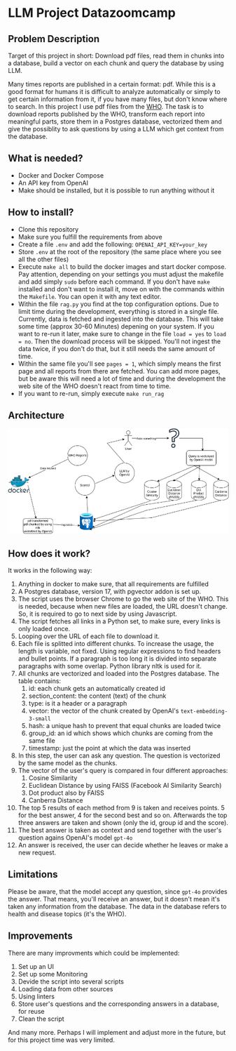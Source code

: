 # LLM Project Datazoomcamp

## Problem Description
Target of this project in short: Download pdf files, read them in chunks into a database, build a vector on each chunk and query the database by using LLM.

Many times reports are published in a certain format: pdf. While this is a good format for humans it is difficult to analyze automatically or simply to get certain information from it, if you have many files, but don't know where to search.
In this project I use pdf files from the [WHO](https://www.who.int/europe/publications/i). The task is to download reports published by the WHO, transform each report into meaningful parts, store them in a Postgres database, vectorized them and give the possiblity to ask questions by using a LLM which get context from the database.

## What is needed?
* Docker and Docker Compose
* An API key from OpenAI
* Make should be installed, but it is possible to run anything without it

## How to install?
* Clone this repository
* Make sure you fulfill the requirements from above
* Create a file `.env` and add the following: `OPENAI_API_KEY=your_key`
* Store `.env` at the root of the repository (the same place where you see all the other files)
* Execute `make all` to build the docker images and start docker compose. Pay attention, depending on your settings you must adjust the makefile and add simply `sudo` before each command. If you don't have `make` installed and don't want to install it, move on with the commands within the `Makefile`. You can open it with any text editor.
* Within the file `rag.py` you find at the top configuration options. Due to limit time during the development, everything is stored in a single file. Currently, data is fetched and ingested into the database. This will take some time (approx 30-60 Minutes) depening on your system. If you want to re-run it later, make sure to change in the file `load = yes` to `load = no`. Then the download process will be skipped. You'll not ingest the data twice, if you don't do that, but it still needs the same amount of time.
* Within the same file you'll see `pages = 1`, which simply means the first page and all reports from there are fetched. You can add more pages, but be aware this will need a lot of time and during the development the web site of the WHO doesn't react from time to time.
* If you want to re-run, simply execute `make run_rag`

## Architecture
![](https://github.com/thorstenfoltz/llm_rag/blob/master/arch.png)

## How does it work?
It works in the following way:
1. Anything in docker to make sure, that all requirements are fulfilled
2. A Postgres database, version 17, with pgvector addon is set up.
3. The script uses the browser Chrome to go the web site of the WHO. This is needed, because when new files are loaded, the URL doesn't change. So, it is required to go to next side by using Javascript.
4. The script fetches all links in a Python set, to make sure, every links is only loaded once.
5. Looping over the URL of each file to download it.
6. Each file is splitted into different chunks. To increase the usage, the length is variable, not fixed. Using regular expressions to find headers and bullet points. If a paragraph is too long it is divided into separate paragraphs with some overlap. Python library nltk is used for it.
7. All chunks are vectorized and loaded into the Postgres database. The table contains:
    1. id: each chunk gets an automatically created id
    2. section_content: the content (text) of the chunk
    3. type: is it a header or a paragraph
    4. vector: the vector of the chunk created by OpenAI's `text-embedding-3-small`
    5. hash: a unique hash to prevent that equal chunks are loaded twice
    6. group_id: an id which shows which chunks are coming from the same file
    7. timestamp: just the point at which the data was inserted
8. In this step, the user can ask any question. The question is vectorized by the same model as the chunks.
9. The vector of the user's query is compared in four different approaches:
    1. Cosine Similarity
    2. Euclidean Distance by using FAISS (Facebook AI Similarity Search)
    3. Dot product also by FAISS
    4. Canberra Distance
10. The top 5 results of each method from 9 is taken and receives points. 5 for the best answer, 4 for the second best and so on. Afterwards the top three answers are taken and shown (only the id, group id and the score).
11. The best answer is taken as context and send together with the user's question agains OpenAI's model `gpt-4o`
12. An answer is received, the user can decide whether he leaves or make a new request.

## Limitations
Please be aware, that the model accept any question, since `gpt-4o` provides the answer. That means, you'll receive an answer, but it doesn't mean it's taken any information from the database. The data in the database refers to health and disease topics (it's the WHO).

## Improvements
There are many improvments which could be implemented:
1. Set up an UI
2. Set up some Monitoring
3. Devide the script into several scripts
4. Loading data from other sources
5. Using linters
6. Store user's questions and the corresponding answers in a database, for reuse
7. Clean the script

And many more. Perhaps I will implement and adjust more in the future, but for this project time was very limited.
